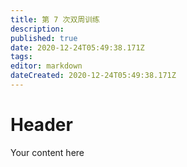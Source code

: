 ```yaml
---
title: 第 7 次双周训练
description: 
published: true
date: 2020-12-24T05:49:38.171Z
tags: 
editor: markdown
dateCreated: 2020-12-24T05:49:38.171Z
---
```


# Header
Your content here